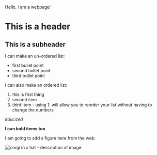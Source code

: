 Hello, I am a webpage!

# This is a header
## This is a subheader

I can make an un-ordered list:
* first bullet point
* second bullet point
* third bullet point

I can also make an ordered list:
1. this is first thing
1. second item
1. third item - using 1. will allow you to reorder your list without having to change the numbers

*italicized*

**I can bold items too**

I am going to add  a figure here from the web:  

![corgi in a hat - description of image](https://uiuc-ischool-dataviz.github.io/spring2019online/week04/data/littleCorgiInHat.png)
